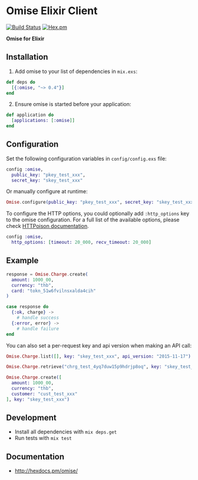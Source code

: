 # Omise Elixir Client
[![Build Status](https://travis-ci.org/omise/omise-elixir.svg)](https://travis-ci.org/omise/omise-elixir)
[![Hex.pm](https://img.shields.io/hexpm/v/omise.svg?style=flat-square)](https://hex.pm/packages/omise)

**Omise for Elixir**

## Installation

  1. Add omise to your list of dependencies in `mix.exs`:

  ```elixir
  def deps do
    [{:omise, "~> 0.4"}]
  end
  ```

  2. Ensure omise is started before your application:

  ```elixir
  def application do
    [applications: [:omise]]
  end
  ```

## Configuration

Set the following configuration variables in `config/config.exs` file:

```elixir
config :omise,
  public_key: "pkey_test_xxx",
  secret_key: "skey_test_xxx"
```

Or manually configure at runtime:

```elixir
Omise.configure(public_key: "pkey_test_xxx", secret_key: "skey_test_xxx")
```

To configure the HTTP options, you could optionally add `:http_options` key to the omise configuration. For a full list of the available options, please check [HTTPoison documentation](https://github.com/edgurgel/httpoison).

```elixir
config :omise,
  http_options: [timeout: 20_000, recv_timeout: 20_000]
```

## Example

```elixir
response = Omise.Charge.create(
  amount: 1000_00,
  currency: "thb",
  card: "tokn_51w6fvilnsxalda4cih"
)

case response do
  {:ok, charge} ->
    # handle success
  {:error, error} ->
    # handle failure
end
```

You can also set a per-request key and api version when making an API call:

```elixir
Omise.Charge.list([], key: "skey_test_xxx", api_version: "2015-11-17")

Omise.Charge.retrieve("chrg_test_4yq7duw15p9hdrjp8oq", key: "skey_test_xxx")

Omise.Charge.create([
  amount: 1000_00,
  currency: "thb",
  customer: "cust_test_xxx"
], key: "skey_test_xxx")
```

## Development

- Install all dependencies with `mix deps.get`
- Run tests with `mix test`

## Documentation

 * http://hexdocs.pm/omise/
